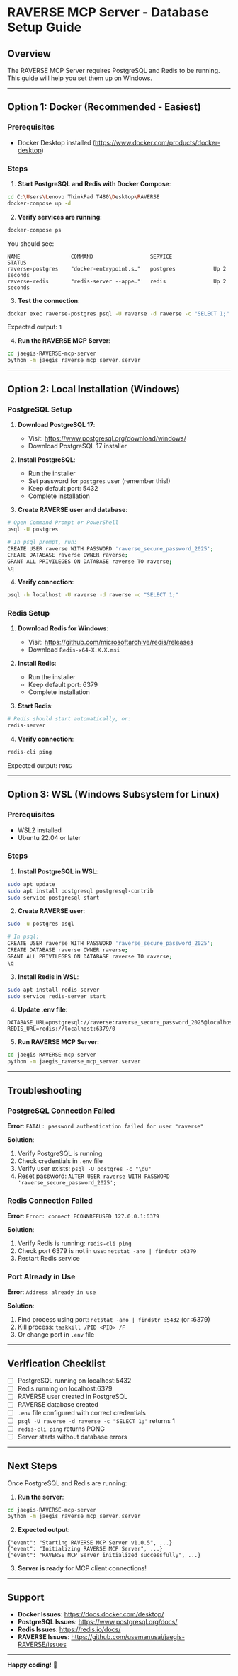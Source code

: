 # RAVERSE MCP Server - Database Setup Guide

## Overview

The RAVERSE MCP Server requires PostgreSQL and Redis to be running. This guide will help you set them up on Windows.

---

## Option 1: Docker (Recommended - Easiest)

### Prerequisites
- Docker Desktop installed (https://www.docker.com/products/docker-desktop)

### Steps

1. **Start PostgreSQL and Redis with Docker Compose**:

```bash
cd C:\Users\Lenovo ThinkPad T480\Desktop\RAVERSE
docker-compose up -d
```

2. **Verify services are running**:

```bash
docker-compose ps
```

You should see:
```
NAME                COMMAND                  SERVICE             STATUS
raverse-postgres    "docker-entrypoint.s…"   postgres            Up 2 seconds
raverse-redis       "redis-server --appe…"   redis               Up 2 seconds
```

3. **Test the connection**:

```bash
docker exec raverse-postgres psql -U raverse -d raverse -c "SELECT 1;"
```

Expected output: `1`

4. **Run the RAVERSE MCP Server**:

```bash
cd jaegis-RAVERSE-mcp-server
python -m jaegis_raverse_mcp_server.server
```

---

## Option 2: Local Installation (Windows)

### PostgreSQL Setup

1. **Download PostgreSQL 17**:
   - Visit: https://www.postgresql.org/download/windows/
   - Download PostgreSQL 17 installer

2. **Install PostgreSQL**:
   - Run the installer
   - Set password for `postgres` user (remember this!)
   - Keep default port: 5432
   - Complete installation

3. **Create RAVERSE user and database**:

```bash
# Open Command Prompt or PowerShell
psql -U postgres

# In psql prompt, run:
CREATE USER raverse WITH PASSWORD 'raverse_secure_password_2025';
CREATE DATABASE raverse OWNER raverse;
GRANT ALL PRIVILEGES ON DATABASE raverse TO raverse;
\q
```

4. **Verify connection**:

```bash
psql -h localhost -U raverse -d raverse -c "SELECT 1;"
```

### Redis Setup

1. **Download Redis for Windows**:
   - Visit: https://github.com/microsoftarchive/redis/releases
   - Download `Redis-x64-X.X.X.msi`

2. **Install Redis**:
   - Run the installer
   - Keep default port: 6379
   - Complete installation

3. **Start Redis**:

```bash
# Redis should start automatically, or:
redis-server
```

4. **Verify connection**:

```bash
redis-cli ping
```

Expected output: `PONG`

---

## Option 3: WSL (Windows Subsystem for Linux)

### Prerequisites
- WSL2 installed
- Ubuntu 22.04 or later

### Steps

1. **Install PostgreSQL in WSL**:

```bash
sudo apt update
sudo apt install postgresql postgresql-contrib
sudo service postgresql start
```

2. **Create RAVERSE user**:

```bash
sudo -u postgres psql

# In psql:
CREATE USER raverse WITH PASSWORD 'raverse_secure_password_2025';
CREATE DATABASE raverse OWNER raverse;
GRANT ALL PRIVILEGES ON DATABASE raverse TO raverse;
\q
```

3. **Install Redis in WSL**:

```bash
sudo apt install redis-server
sudo service redis-server start
```

4. **Update .env file**:

```env
DATABASE_URL=postgresql://raverse:raverse_secure_password_2025@localhost:5432/raverse
REDIS_URL=redis://localhost:6379/0
```

5. **Run RAVERSE MCP Server**:

```bash
cd jaegis-RAVERSE-mcp-server
python -m jaegis_raverse_mcp_server.server
```

---

## Troubleshooting

### PostgreSQL Connection Failed

**Error**: `FATAL: password authentication failed for user "raverse"`

**Solution**:
1. Verify PostgreSQL is running
2. Check credentials in `.env` file
3. Verify user exists: `psql -U postgres -c "\du"`
4. Reset password: `ALTER USER raverse WITH PASSWORD 'raverse_secure_password_2025';`

### Redis Connection Failed

**Error**: `Error: connect ECONNREFUSED 127.0.0.1:6379`

**Solution**:
1. Verify Redis is running: `redis-cli ping`
2. Check port 6379 is not in use: `netstat -ano | findstr :6379`
3. Restart Redis service

### Port Already in Use

**Error**: `Address already in use`

**Solution**:
1. Find process using port: `netstat -ano | findstr :5432` (or :6379)
2. Kill process: `taskkill /PID <PID> /F`
3. Or change port in `.env` file

---

## Verification Checklist

- [ ] PostgreSQL running on localhost:5432
- [ ] Redis running on localhost:6379
- [ ] RAVERSE user created in PostgreSQL
- [ ] RAVERSE database created
- [ ] `.env` file configured with correct credentials
- [ ] `psql -U raverse -d raverse -c "SELECT 1;"` returns 1
- [ ] `redis-cli ping` returns PONG
- [ ] Server starts without database errors

---

## Next Steps

Once PostgreSQL and Redis are running:

1. **Run the server**:
```bash
cd jaegis-RAVERSE-mcp-server
python -m jaegis_raverse_mcp_server.server
```

2. **Expected output**:
```
{"event": "Starting RAVERSE MCP Server v1.0.5", ...}
{"event": "Initializing RAVERSE MCP Server", ...}
{"event": "RAVERSE MCP Server initialized successfully", ...}
```

3. **Server is ready** for MCP client connections!

---

## Support

- **Docker Issues**: https://docs.docker.com/desktop/
- **PostgreSQL Issues**: https://www.postgresql.org/docs/
- **Redis Issues**: https://redis.io/docs/
- **RAVERSE Issues**: https://github.com/usemanusai/jaegis-RAVERSE/issues

---

**Happy coding!** 🚀


